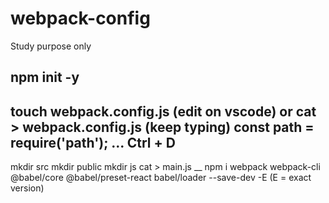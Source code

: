 # webpack-config
Study purpose only

npm init -y
----------------
touch webpack.config.js (edit on vscode) or
cat > webpack.config.js (keep typing)
const path = require('path');
...
Ctrl + D
----------------
mkdir src
mkdir public
mkdir js
cat > main.js
__
npm i webpack webpack-cli @babel/core @babel/preset-react babel/loader --save-dev -E (E = exact version)
